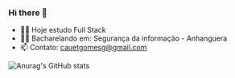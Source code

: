 ### Hi there 👋

- 🧑‍💻 Hoje estudo Full Stack
- 👨‍🎓 Bacharelando em: Segurança da informação - Anhanguera
- 📫 Contato: cauetgomesg@gmail.com

![Anurag's GitHub stats](https://github-readme-stats.vercel.app/api?username=cauetmg&show_icons=true&theme=merko)


